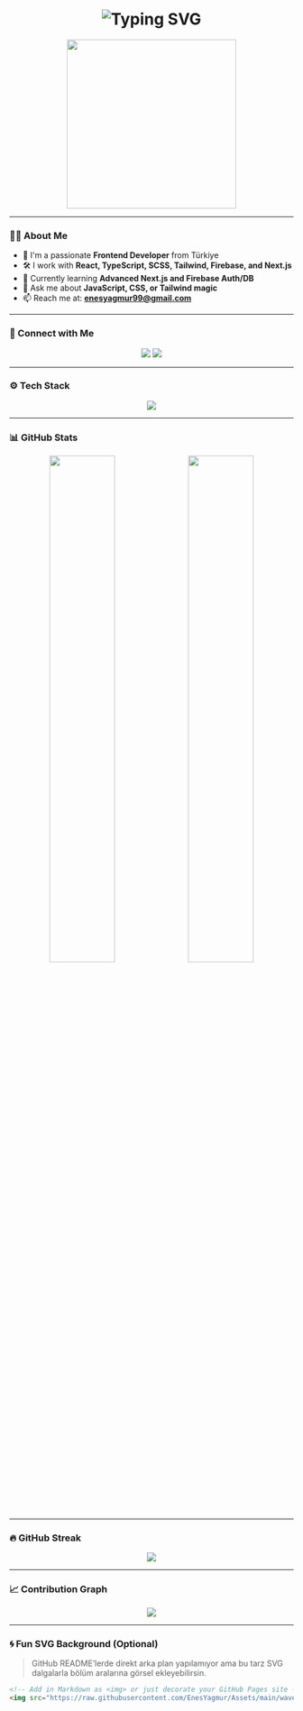<h1 align="center">
  <img src="https://readme-typing-svg.demolab.com?font=Fira+Code&duration=2000&pause=1000&center=true&vCenter=true&width=435&lines=Hi+👋+I'm+Enes+Yağmur!;Frontend+Developer+%F0%9F%9A%80;React+%7C+Next.js+%7C+Tailwind+%7C+Firebase" alt="Typing SVG" />
</h1>

<p align="center">
  <img src="https://media.giphy.com/media/qgQUggAC3Pfv687qPC/giphy.gif" width="300" />
</p>

---

### 🧑‍💻 About Me

- 🚀 I'm a passionate **Frontend Developer** from Türkiye  
- 🛠️ I work with **React, TypeScript, SCSS, Tailwind, Firebase, and Next.js**  
- 🌱 Currently learning **Advanced Next.js and Firebase Auth/DB**  
- 💬 Ask me about **JavaScript, CSS, or Tailwind magic**  
- 📫 Reach me at: **enesyagmur99@gmail.com**  

---

### 🔗 Connect with Me

<p align="center">
  <a href="mailto:enesyagmur99@gmail.com"><img src="https://img.shields.io/badge/Gmail-EA4335?style=for-the-badge&logo=gmail&logoColor=white"/></a>
  <a href="https://www.linkedin.com/in/enes-ya%C4%9Fmur-4b6201249/" target="_blank"><img src="https://img.shields.io/badge/LinkedIn-0A66C2?style=for-the-badge&logo=linkedin&logoColor=white"/></a>
</p>

---

### ⚙️ Tech Stack

<p align="center">
  <img src="https://skillicons.dev/icons?i=html,css,scss,tailwind,js,ts,react,nextjs,firebase" />
</p>

---

### 📊 GitHub Stats

<p align="center">
  <img src="https://github-readme-stats.vercel.app/api?username=enesyagmur&show_icons=true&theme=radical" width="48%"/>
  <img src="https://github-readme-stats.vercel.app/api/top-langs/?username=enesyagmur&layout=compact&theme=radical" width="48%" />
</p>

---

### 🔥 GitHub Streak

<p align="center">
  <img src="https://github-readme-streak-stats.herokuapp.com/?user=enesyagmur&theme=radical" />
</p>

---

### 📈 Contribution Graph

<p align="center">
  <img src="https://github-contribution-grid.vercel.app/api?username=enesyagmur&bg=radial-gradient(circle,%23000000,%230f2027)" />
</p>

---

### 🌀 Fun SVG Background (Optional)

> GitHub README’lerde direkt arka plan yapılamıyor ama bu tarz SVG dalgalarla bölüm aralarına görsel ekleyebilirsin.

```html
<!-- Add in Markdown as <img> or just decorate your GitHub Pages site -->
<img src="https://raw.githubusercontent.com/EnesYagmur/Assets/main/wave.svg" />
